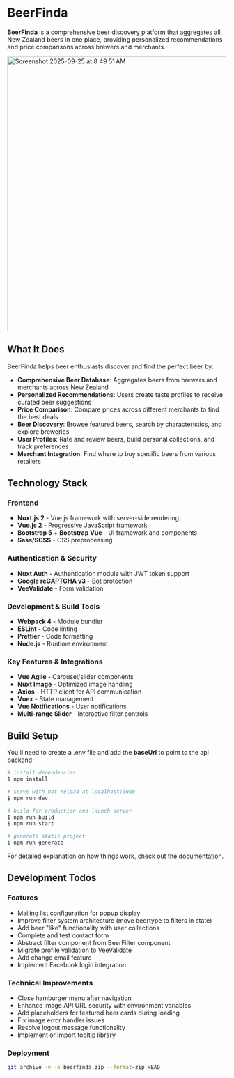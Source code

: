 # BeerFinda

**BeerFinda** is a comprehensive beer discovery platform that aggregates all New Zealand beers in one place, providing personalized recommendations and price comparisons across brewers and merchants.

<img width="1324" height="631" alt="Screenshot 2025-09-25 at 8 49 51 AM" src="https://github.com/user-attachments/assets/f175810e-a8e6-4583-9355-f2752f5be03d" />

## What It Does

BeerFinda helps beer enthusiasts discover and find the perfect beer by:

- **Comprehensive Beer Database**: Aggregates beers from brewers and merchants across New Zealand
- **Personalized Recommendations**: Users create taste profiles to receive curated beer suggestions
- **Price Comparison**: Compare prices across different merchants to find the best deals
- **Beer Discovery**: Browse featured beers, search by characteristics, and explore breweries
- **User Profiles**: Rate and review beers, build personal collections, and track preferences
- **Merchant Integration**: Find where to buy specific beers from various retailers

## Technology Stack

### Frontend
- **Nuxt.js 2** - Vue.js framework with server-side rendering
- **Vue.js 2** - Progressive JavaScript framework
- **Bootstrap 5** + **Bootstrap Vue** - UI framework and components
- **Sass/SCSS** - CSS preprocessing

### Authentication & Security
- **Nuxt Auth** - Authentication module with JWT token support
- **Google reCAPTCHA v3** - Bot protection
- **VeeValidate** - Form validation

### Development & Build Tools
- **Webpack 4** - Module bundler
- **ESLint** - Code linting
- **Prettier** - Code formatting
- **Node.js** - Runtime environment

### Key Features & Integrations
- **Vue Agile** - Carousel/slider components
- **Nuxt Image** - Optimized image handling
- **Axios** - HTTP client for API communication
- **Vuex** - State management
- **Vue Notifications** - User notifications
- **Multi-range Slider** - Interactive filter controls

## Build Setup

You'll need to create a .env file and add the **baseUrl** to point to the api backend

```bash
# install dependencies
$ npm install

# serve with hot reload at localhost:3000
$ npm run dev

# build for production and launch server
$ npm run build
$ npm run start

# generate static project
$ npm run generate
```

For detailed explanation on how things work, check out the [documentation](https://nuxtjs.org).

## Development Todos

### Features
- Mailing list configuration for popup display
- Improve filter system architecture (move beertype to filters in state)
- Add beer "like" functionality with user collections
- Complete and test contact form
- Abstract filter component from BeerFilter component
- Migrate profile validation to VeeValidate
- Add change email feature
- Implement Facebook login integration

### Technical Improvements
- Close hamburger menu after navigation
- Enhance image API URL security with environment variables
- Add placeholders for featured beer cards during loading
- Fix image error handler issues
- Resolve logout message functionality
- Implement or import tooltip library

### Deployment
```bash
git archive -v -o beerfinda.zip --format=zip HEAD
```
